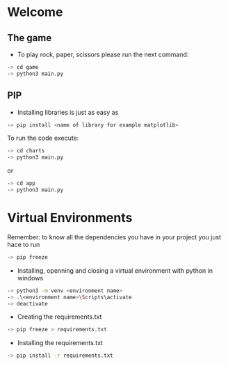 # Welcome

## The game
* To play rock, paper, scissors please run the next command:
```sh
-> cd game
-> python3 main.py
```

## PIP
* Installing libraries is just as easy as
```sh
-> pip install <name of library for example matplotlib>
```
To run the code execute:
```sh
-> cd charts
-> python3 main.py
```
or
```sh
-> cd app
-> python3 main.py
```

# Virtual Environments
Remember: to know all the dependencies you have in your project
you just hace to run
```sh
-> pip freeze
```

* Installing, openning and closing a virtual environment with python in windows
```sh
-> python3 -m venv <environment name>
-> .\<environment name>\Scripts\activate
-> deactivate
```
* Creating the requirements.txt
```sh
-> pip freeze > requirements.txt
```
* Installing the requirements.txt
```sh
-> pip install -r requirements.txt
```